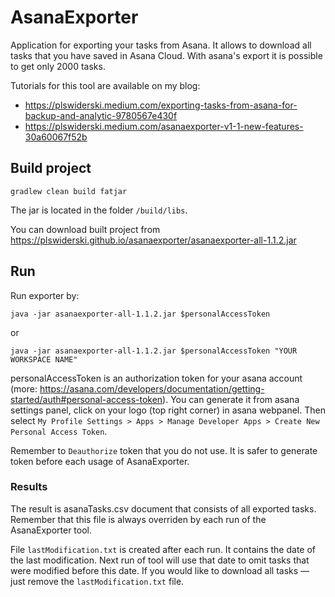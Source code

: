 # AsanaExporter
Application for exporting your tasks from Asana. It allows to download all tasks that you have saved in Asana Cloud. With asana's export it is possible to get only 2000 tasks.

Tutorials for this tool are available on my blog: 
* https://plswiderski.medium.com/exporting-tasks-from-asana-for-backup-and-analytic-9780567e430f
* https://plswiderski.medium.com/asanaexporter-v1-1-new-features-30a60067f52b

## Build project
`gradlew clean build fatjar`

The jar is located in the folder `/build/libs`.

You can download built project from https://plswiderski.github.io/asanaexporter/asanaexporter-all-1.1.2.jar

## Run
Run exporter by:

`java -jar asanaexporter-all-1.1.2.jar $personalAccessToken`

or

`java -jar asanaexporter-all-1.1.2.jar $personalAccessToken "YOUR WORKSPACE NAME"`

personalAccessToken is an authorization token for your asana account (more: https://asana.com/developers/documentation/getting-started/auth#personal-access-token). You can generate it from asana settings panel, click on your logo (top right corner) in asana webpanel. Then select `My Profile Settings > Apps > Manage Developer Apps > Create New Personal Access Token`. 

Remember to `Deauthorize` token that you do not use. It is safer to generate token before each usage of AsanaExporter.

### Results
The result is asanaTasks.csv document that consists of all exported tasks. Remember that this file is always overriden by each run of the AsanaExporter tool.

File `lastModification.txt` is created after each run. It contains the date of the last modification. Next run of tool will use that date to omit tasks that were modified before this date. If you would like to download all tasks — just remove the `lastModification.txt` file.
